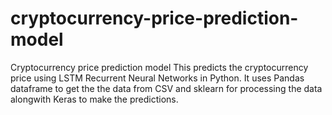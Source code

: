 # cryptocurrency-price-prediction-model
Cryptocurrency price prediction model
This predicts the cryptocurrency price using LSTM Recurrent Neural Networks in Python. 
It uses Pandas dataframe to get the the data from CSV and sklearn for processing the data alongwith Keras 
to make the predictions.
